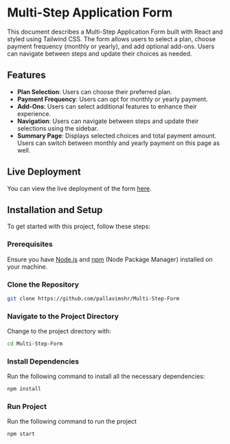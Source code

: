 # Multi-Step Application Form

This document describes a Multi-Step Application Form built with React and styled using Tailwind CSS. The form allows users to select a plan, choose payment frequency (monthly or yearly), and add optional add-ons. Users can navigate between steps and update their choices as needed.

## Features

- **Plan Selection**: Users can choose their preferred plan.
- **Payment Frequency**: Users can opt for monthly or yearly payment.
- **Add-Ons**: Users can select additional features to enhance their experience.
- **Navigation**: Users can navigate between steps and update their selections using the sidebar.
- **Summary Page**: Displays selected choices and total payment amount. Users can switch between monthly and yearly payment on this page as well.

## Live Deployment

You can view the live deployment of the form [here](https://multi-step-form-eosin-two.vercel.app/).

## Installation and Setup

To get started with this project, follow these steps:

### Prerequisites

Ensure you have [Node.js](https://nodejs.org/) and [npm](https://www.npmjs.com/) (Node Package Manager) installed on your machine.

### Clone the Repository

```bash
git clone https://github.com/pallavimshr/Multi-Step-Form

```
### Navigate to the Project Directory

Change to the project directory with:

```bash
cd Multi-Step-Form
```
### Install Dependencies

Run the following command to install all the necessary dependencies:

```bash
npm install
```
### Run Project
Run the following command to run the project
```bash
npm start